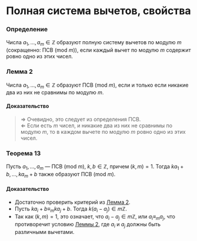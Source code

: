 # Полная система вычетов, свойства
### **Определение**

Числа $a_1, \dots, a_m \in \mathbb{Z}$ образуют полную систему вычетов по модулю $m$ (сокращенно: ПСВ (mod $m$)), если каждый вычет по модулю $m$ содержит ровно одно из этих чисел.

### **Лемма 2**

Числа $a_1, \dots, a_m \in \mathbb{Z}$ образуют ПСВ (mod $m$), если и только если никакие два из них не сравнимы по модулю $m$.

#### **Доказательство**

> ⇒ Очевидно, это следует из определения ПСВ.  
> ⇐ Если есть $m$ чисел, и никакие два из них не сравнимы по модулю $m$, то в каждом вычете по модулю $m$ ровно одно из этих чисел.

### **Теорема 13**

Пусть $a_1, \dots, a_m$ — ПСВ (mod $m$), $k, b \in \mathbb{Z}$, причем $(k, m) = 1$. Тогда $ka_1 + b, \dots, ka_m + b$ также образуют ПСВ (mod $m$).

#### **Доказательство**

+ Достаточно проверить критерий из [Лемма 2](#лемма-2).
+ Пусть $ka_i + b \equiv_m ka_j + b$. Тогда $k(a_i - a_j) \in m\mathbb{Z}$.
+ Так как $(k, m) = 1$, это означает, что $a_i - a_j \in m\mathbb{Z}$, или $a_i \equiv_m a_j$, что противоречит условию [Леммы 2](#лемма-2), где $a_i$ и $a_j$ должны быть различными вычетами.
